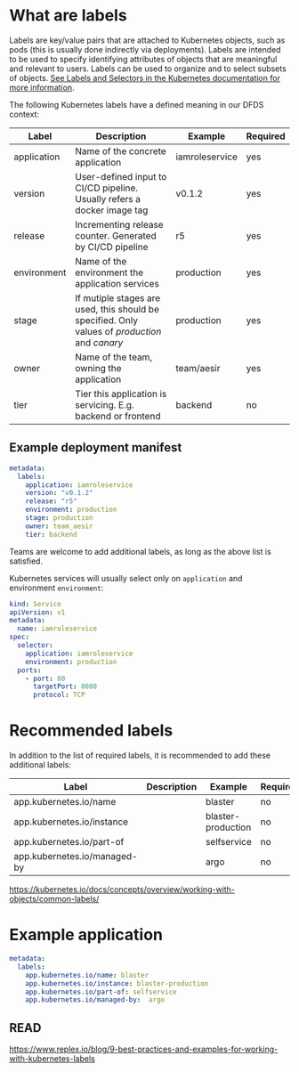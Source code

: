 # What are labels

Labels are key/value pairs that are attached to Kubernetes objects, such as pods (this is usually done indirectly via deployments). Labels are intended to be used to specify identifying attributes of objects that are meaningful and relevant to users. Labels can be used to organize and to select subsets of objects. [See Labels and Selectors in the Kubernetes documentation for more information](http://kubernetes.io/docs/user-guide/labels/).

The following Kubernetes labels have a defined meaning in our DFDS context:


| Label  | Description  | Example | Required |
|---|---|---|---|
| application | Name of the concrete application | iamroleservice  | yes  |
| version  |  User-defined input to CI/CD pipeline. Usually refers a docker image tag | v0.1.2  | yes  |
| release  |  Incrementing release counter. Generated by CI/CD pipeline |  r5 | yes  |
| environment  | Name of the environment the application services  | production  | yes  |
| stage  | If mutiple stages are used, this should be specified. Only values of *production* and *canary*  | production |  yes |
| owner  | Name of the team, owning the application  |  team/aesir | yes  |
| tier   | Tier this application is servicing. E.g. backend or frontend | backend | no |

## Example deployment manifest
```yaml
metadata:
  labels:
    application: iamroleservice
    version: "v0.1.2"
    release: "r5"
    environment: production
    stage: production
    owner: team_aesir
    tier: backend
```

Teams are welcome to add additional labels, as long as the above list is satisfied.

Kubernetes services will usually select only on `application` and environment `environment`:
```yaml
kind: Service
apiVersion: v1
metadata:
  name: iamroleservice
spec:
  selector:
    application: iamroleservice
    environment: production
  ports:
    - port: 80
      targetPort: 8080
      protocol: TCP
```


# Recommended labels

In addition to the list of required labels, it is recommended to add these additional labels:

| Label  | Description  | Example | Required |
|---|---|---|---|
| app.kubernetes.io/name  |   |  blaster | no  |
|  app.kubernetes.io/instance |   | blaster-production  | no  |
| app.kubernetes.io/part-of  |   | selfservice  | no  |
| app.kubernetes.io/managed-by  |   | argo | no |


https://kubernetes.io/docs/concepts/overview/working-with-objects/common-labels/


# Example application
```yaml
metadata:
  labels:
    app.kubernetes.io/name: blaster
    app.kubernetes.io/instance: blaster-production
    app.kubernetes.io/part-of: selfservice
    app.kubernetes.io/managed-by:  argo

```




## READ
https://www.replex.io/blog/9-best-practices-and-examples-for-working-with-kubernetes-labels
